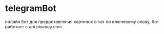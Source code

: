 # telegramBot
инлайн бот для предоставления картинок в чат по ключевому слову,
бот работает с api pixabay.com
